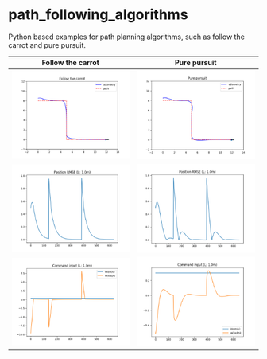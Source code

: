 # path_following_algorithms
Python based examples for path planning algorithms, such as follow the carrot and pure pursuit.

| __Follow the carrot__ | __Pure pursuit__ |
|---|---|
|![a](https://github.com/SeunghyunLim/path_following_algorithms/blob/master/img/odom_follow_the_carrot.png)|![a](https://github.com/SeunghyunLim/path_following_algorithms/blob/master/img/odom_pure_pursuit.png)|
|![a](https://github.com/SeunghyunLim/path_following_algorithms/blob/master/img/rmse_follow_the_carrot.png)|![a](https://github.com/SeunghyunLim/path_following_algorithms/blob/master/img/rmse_pure_pursuit.png)|
|![a](https://github.com/SeunghyunLim/path_following_algorithms/blob/master/img/input_follow_the_carrot.png)|![a](https://github.com/SeunghyunLim/path_following_algorithms/blob/master/img/input_pure_pursuit.png)|
